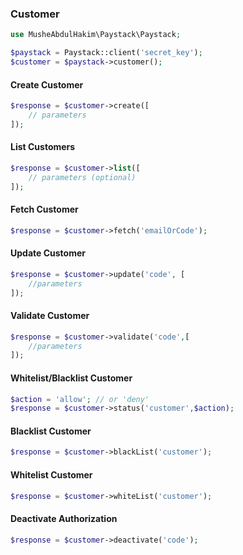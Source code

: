 ### Customer
```php
use MusheAbdulHakim\Paystack\Paystack;

$paystack = Paystack::client('secret_key');
$customer = $paystack->customer();
```


#### Create Customer
```php
$response = $customer->create([
    // parameters
]);
```


#### List Customers

```php
$response = $customer->list([
    // parameters (optional)
]);
```


#### Fetch Customer


```php
$response = $customer->fetch('emailOrCode');
```


#### Update Customer


```php
$response = $customer->update('code', [
    //parameters
]);
```

#### Validate Customer


```php
$response = $customer->validate('code',[
    //parameters
]);
```

#### Whitelist/Blacklist Customer


```php
$action = 'allow'; // or 'deny'
$response = $customer->status('customer',$action);
```

#### Blacklist Customer


```php
$response = $customer->blackList('customer');
```

#### Whitelist Customer


```php
$response = $customer->whiteList('customer');
```

#### Deactivate Authorization



```php
$response = $customer->deactivate('code');
```

